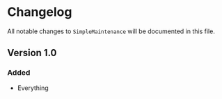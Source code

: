 # Changelog

All notable changes to `SimpleMaintenance` will be documented in this file.

## Version 1.0

### Added
- Everything
